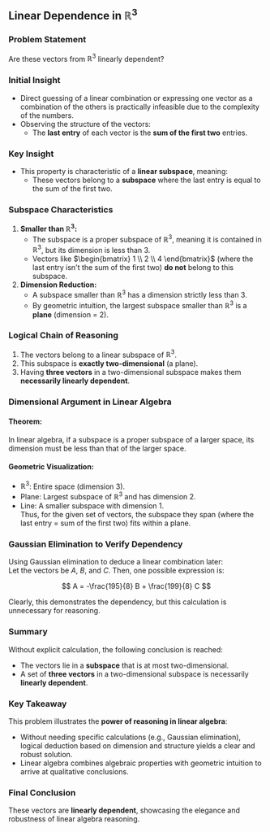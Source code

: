 ## Linear Dependence in $\mathbb{R}^3$

### Problem Statement
Are these vectors from $\mathbb{R}^3$ linearly dependent?  

### Initial Insight
- Direct guessing of a linear combination or expressing one vector as a combination of the others is practically infeasible due to the complexity of the numbers.  
- Observing the structure of the vectors:  
  - The **last entry** of each vector is the **sum of the first two** entries.  

### Key Insight
- This property is characteristic of a **linear subspace**, meaning:  
  - These vectors belong to a **subspace** where the last entry is equal to the sum of the first two.  

### Subspace Characteristics
1. **Smaller than $\mathbb{R}^3$:**  
   - The subspace is a proper subspace of $\mathbb{R}^3$, meaning it is contained in $\mathbb{R}^3$, but its dimension is less than 3.  
   - Vectors like $\begin{bmatrix} 1 \\ 2 \\ 4 \end{bmatrix}$ (where the last entry isn't the sum of the first two) **do not** belong to this subspace.  
2. **Dimension Reduction:**  
   - A subspace smaller than $\mathbb{R}^3$ has a dimension strictly less than 3.  
   - By geometric intuition, the largest subspace smaller than $\mathbb{R}^3$ is a **plane** (dimension = 2).  

### Logical Chain of Reasoning
1. The vectors belong to a linear subspace of $\mathbb{R}^3$.  
2. This subspace is **exactly two-dimensional** (a plane).  
3. Having **three vectors** in a two-dimensional subspace makes them **necessarily linearly dependent**.  

### Dimensional Argument in Linear Algebra
#### Theorem:
In linear algebra, if a subspace is a proper subspace of a larger space, its dimension must be less than that of the larger space.

#### Geometric Visualization:
- $\mathbb{R}^3$: Entire space (dimension 3).  
- Plane: Largest subspace of $\mathbb{R}^3$ and has dimension 2.  
- Line: A smaller subspace with dimension 1.  
Thus, for the given set of vectors, the subspace they span (where the last entry = sum of the first two) fits within a plane.

### Gaussian Elimination to Verify Dependency
Using Gaussian elimination to deduce a linear combination later:  
Let the vectors be $A$, $B$, and $C$. Then, one possible expression is:  

$$
A = -\frac{195}{8} B + \frac{199}{8} C
$$  

Clearly, this demonstrates the dependency, but this calculation is unnecessary for reasoning.

### Summary
Without explicit calculation, the following conclusion is reached:
- The vectors lie in a **subspace** that is at most two-dimensional.  
- A set of **three vectors** in a two-dimensional subspace is necessarily **linearly dependent**.  

### Key Takeaway
This problem illustrates the **power of reasoning in linear algebra**:  
- Without needing specific calculations (e.g., Gaussian elimination), logical deduction based on dimension and structure yields a clear and robust solution.  
- Linear algebra combines algebraic properties with geometric intuition to arrive at qualitative conclusions.  

### Final Conclusion
These vectors are **linearly dependent**, showcasing the elegance and robustness of linear algebra reasoning.  